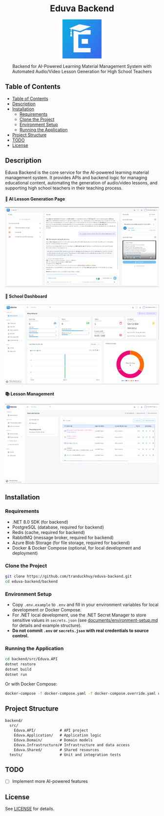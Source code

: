 <h1 align="center">Eduva Backend</h1>
<p align="center">
    <img src="documents/eduva-logo.png" alt="Logo" height="128" width="128"/>
</p>
<p align="center">
    Backend for AI-Powered Learning Material Management System with Automated Audio/Video Lesson Generation for High School Teachers
</p>

<a name="table-of-contents"></a>

## Table of Contents

- [Table of Contents](#table-of-contents)
- [Description](#description)
- [Installation](#installation)
  - [Requirements](#requirements)
  - [Clone the Project](#clone-the-project)
  - [Environment Setup](#environment-setup)
  - [Running the Application](#running-the-application)
- [Project Structure](#project-structure)
- [TODO](#todo)
- [License](#license)

<a name="description"></a>

## Description

Eduva Backend is the core service for the AI-powered learning material management system. It provides APIs and backend logic for managing educational content, automating the generation of audio/video lessons, and supporting high school teachers in their teaching process.

#### 🧠 AI Lesson Generation Page

![Screenshot of AI lesson generation page](documents/eduva-screenshot-ai.png)

#### 🏫 School Dashboard

![Screenshot of school dashboard page](documents/eduva-screenshot-school-dashboard.png)

#### 📚 Lesson Management

![Screenshot of lesson management page](documents/eduva-screenshot-lesson-management.png)

<a name="installation"></a>

## Installation

<a name="requirements"></a>

### Requirements

- .NET 8.0 SDK (for backend)
- PostgreSQL (database, required for backend)
- Redis (cache, required for backend)
- RabbitMQ (message broker, required for backend)
- Azure Blob Storage (for file storage, required for backend)
- Docker & Docker Compose (optional, for local development and deployment)

<a name="clone-the-project"></a>

### Clone the Project

```bash
git clone https://github.com/tranduckhuy/eduva-backend.git
cd eduva-backend/backend
```

<a name="environment-setup"></a>

### Environment Setup

- Copy `.env.example` to `.env` and fill in your environment variables for local development or Docker Compose.
- For .NET local development, use the .NET Secret Manager to store sensitive values in `secrets.json` (see [documents/environment-setup.md](documents/environment-setup.md) for details and example structure).
- **Do not commit `.env` or `secrets.json` with real credentials to source control.**

<a name="running-the-application"></a>

### Running the Application

```bash
cd backend/src/Eduva.API
dotnet restore
dotnet build
dotnet run
```

Or with Docker Compose:

```bash
docker-compose -f docker-compose.yaml -f docker-compose.override.yaml up --build
```

<a name="project-structure"></a>

## Project Structure

```
backend/
  src/
    Eduva.API/           # API project
    Eduva.Application/   # Application logic
    Eduva.Domain/        # Domain models
    Eduva.Infrastructure/# Infrastructure and data access
    Eduva.Shared/        # Shared resources
  tests/                 # Unit and integration tests
```

<a name="todo"></a>

## TODO

- [ ] Implement more AI-powered features

<a name="license"></a>

## License

See [LICENSE](LICENSE) for details.
